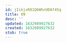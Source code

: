 ```yaml
---
id: jIikjxR81Q6WhnUDAf45q
title: 09
desc: ''
updated: 1632989927632
created: 1632989927632
stub: true
---
```


